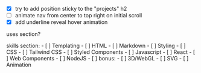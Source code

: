 - [x] try to add position sticky to the "projects" h2
- [ ] animate nav from center to top right on initial scroll
- [x] add underline reveal hover animation

uses section?

skills section:
	- [ ] Templating
		- [ ] HTML
		- [ ] Markdown
	- [ ] Styling
		- [ ] CSS
		- [ ] Tailwind CSS
		- [ ] Styled Components
	- [ ] Javascript
		- [ ] React
		- [ ] Web Components
		- [ ] NodeJS
	  - [ ] bonus: 
		- [ ] 3D/WebGL
		- [ ] SVG
		- [ ] Animation 
